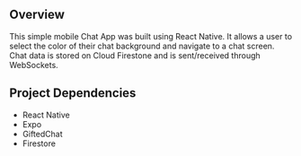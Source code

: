 ## Overview

This simple mobile Chat App was built using React Native. It allows a user to select the color of their chat background and navigate to a chat screen. Chat data is stored on Cloud Firestone and is sent/received through WebSockets.

## Project Dependencies

- React Native
- Expo
- GiftedChat
- Firestore 